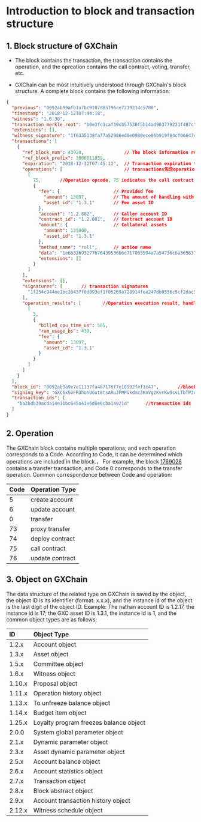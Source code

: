 # Introduction to block and transaction structure

## 1. Block structure of GXChain

- The block contains the transaction, the transaction contains the operation, and the opreation contains the call contract, voting, transfer, etc.


- GXChain can be most intuitively understood through GXChain's block structure. A complete block contains the following information:

``` json
{
  "previous": "0092ab99afb1a7bc9107d85796ce7219214c5700",                   //ID of the previous block
  "timestamp": "2018-12-12T07:44:18",                                       //Generate timestamp of the block
  "witness": "1.6.30",                                                      //object ID
  "transaction_merkle_root": "b0e3fc1caf19cb57530f5b14ad903779221f487c",    //Trading Merkelgen
  "extensions": [],
  "witness_signature": "1f6335138fa77a52986ed0e0980ece86b919f84cf06647c2fdea3382578287c2e5403088d960cd75d5d5f134647bae80d1189e0a417f0d5bc127b294949864d662",    //signature
  "transactions": [         
    {
      "ref_block_num": 43928,               // The block information referenced by the transaction (ref_block_num, ref_block_prefix are from the previous block ID, which can be specified by itself)
      "ref_block_prefix": 3666011859,
      "expiration": "2018-12-12T07:45:12",  // Transaction expiration time
      "operations": [                       // transactions包含operations
        [
          75,       //Operation opcode, 75 indicates the call contract
          {
            "fee": {                    // Provided fee
              "amount": 13097,          // The amount of handling with precision, such as accuracy of 5, divided by 100,000
              "asset_id": "1.3.1"       // Fee asset ID
            },
            "account": "1.2.882",       // Caller account ID
            "contract_id": "1.2.881",   // Contract account ID
            "amount": {                 // Collateral assets
              "amount": 135000,
              "asset_id": "1.3.1"
            },
            "method_name": "roll",      // action name
            "data": "1e6632693277676439536b6c717065594a7a54736c6a3658316e4873797941008813",     //action params
            "extensions": []
          }
        ]
      ],
      "extensions": [],
      "signatures": [       // transaction signatures
        "1f254c944ee1bc26437f0d093ef1f05269a728914fee247db0556c5cf2dac52158124c495ddb404be83f5f08ac7960593ae0e2ccc9372d138c873d68bd6b9a99b6"
      ],
      "operation_results": [        //Operation execution result, handling fee、cpu、ram
        [
          3,
          {
            "billed_cpu_time_us": 505,
            "ram_usage_bs": 430,
            "fee": {
              "amount": 13097,
              "asset_id": "1.3.1"
            }
          }
        ]
      ]
    }
  ],
  "block_id": "0092ab9a9e7e11137fa487176f7e10992fef1c47",       //block id
  "signing_key": "GXC6xSvFR3hohUGut8tsARuJPMPvkdmc3KnVg2KvrKw9cvLTbTP3u",   //Public key of the TrustNode
  "transaction_ids": [
    "ba2bdb39acda14e11bc645a41e6d0e0cba14921d"      //transaction ids
  ]
}
```
## 2. Operation

The GXChain block contains multiple operations, and each operation corresponds to a Code. According to Code, it can be determined which operations are included in the block.，
For example, the block [1769028](https://block.gxb.io/#/block/1769028) contains a transfer transaction, and Code 0 corresponds to the transfer operation. Common correspondence between Code and operation:

| Code | Operation Type |
| :--- | :--- |
| 5 | create account |
| 6 | update account |
| 0 | transfer |
| 73 | proxy transfer |
| 74 | deploy contract |
| 75 | call contract |
| 76 | update contract |

## 3. Object on GXChain

The data structure of the related type on GXChain is saved by the object, the object ID is its identifier (format: x.x.x), and the instance id of the object is the last digit of the object ID. Example: The nathan account ID is 1.2.17, the instance id is 17; the GXC asset ID is 1.3.1, the instance id is 1, and the common object types are as follows:

| ID | Object Type |
| :--- | :--- |
| 1.2.x | Account object |
| 1.3.x | Asset object |
| 1.5.x | Committee object |
| 1.6.x | Witness object |
| 1.10.x | Proposal object |
| 1.11.x | Operation history object |
| 1.13.x | To unfreeze balance object |
| 1.14.x | Budget item object |
| 1.25.x | Loyalty program freezes balance object |
| 2.0.0 | System global parameter object |
| 2.1.x | Dynamic parameter object |
| 2.3.x | Asset dynamic parameter object |
| 2.5.x | Account balance object |
| 2.6.x | Account statistics object |
| 2.7.x | Transaction object |
| 2.8.x | Block abstract object |
| 2.9.x | Account transaction history object |
| 2.12.x | Witness schedule object|
